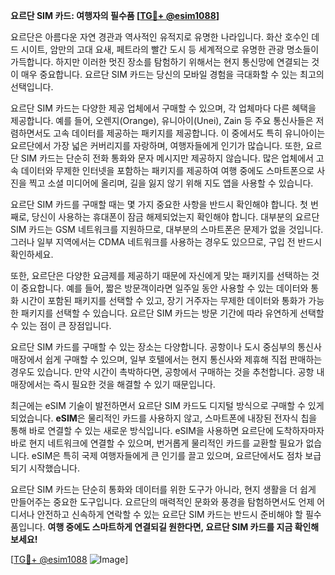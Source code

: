 **요르단 SIM 카드: 여행자의 필수품 [[TG💪+ @esim1088](https://t.me/s/esim1088)]**

요르단은 아름다운 자연 경관과 역사적인 유적지로 유명한 나라입니다. 화산 호수인 데드 시이트, 암만의 고대 요새, 페트라의 빨간 도시 등 세계적으로 유명한 관광 명소들이 가득합니다. 하지만 이러한 멋진 장소를 탐험하기 위해서는 현지 통신망에 연결되는 것이 매우 중요합니다. 요르단 SIM 카드는 당신의 모바일 경험을 극대화할 수 있는 최고의 선택입니다.

요르단 SIM 카드는 다양한 제공 업체에서 구매할 수 있으며, 각 업체마다 다른 혜택을 제공합니다. 예를 들어, 오렌지(Orange), 유니아이(Unei), Zain 등 주요 통신사들은 저렴하면서도 고속 데이터를 제공하는 패키지를 제공합니다. 이 중에서도 특히 유니아이는 요르단에서 가장 넓은 커버리지를 자랑하며, 여행자들에게 인기가 많습니다. 또한, 요르단 SIM 카드는 단순히 전화 통화와 문자 메시지만 제공하지 않습니다. 많은 업체에서 고속 데이터와 무제한 인터넷을 포함하는 패키지를 제공하여 여행 중에도 스마트폰으로 사진을 찍고 소셜 미디어에 올리며, 길을 잃지 않기 위해 지도 앱을 사용할 수 있습니다.

요르단 SIM 카드를 구매할 때는 몇 가지 중요한 사항을 반드시 확인해야 합니다. 첫 번째로, 당신이 사용하는 휴대폰이 잠금 해제되었는지 확인해야 합니다. 대부분의 요르단 SIM 카드는 GSM 네트워크를 지원하므로, 대부분의 스마트폰은 문제가 없을 것입니다. 그러나 일부 지역에서는 CDMA 네트워크를 사용하는 경우도 있으므로, 구입 전 반드시 확인하세요.

또한, 요르단은 다양한 요금제를 제공하기 때문에 자신에게 맞는 패키지를 선택하는 것이 중요합니다. 예를 들어, 짧은 방문객이라면 일주일 동안 사용할 수 있는 데이터와 통화 시간이 포함된 패키지를 선택할 수 있고, 장기 거주자는 무제한 데이터와 통화가 가능한 패키지를 선택할 수 있습니다. 요르단 SIM 카드는 방문 기간에 따라 유연하게 선택할 수 있는 점이 큰 장점입니다.

요르단 SIM 카드를 구매할 수 있는 장소는 다양합니다. 공항이나 도시 중심부의 통신사 매장에서 쉽게 구매할 수 있으며, 일부 호텔에서는 현지 통신사와 제휴해 직접 판매하는 경우도 있습니다. 만약 시간이 촉박하다면, 공항에서 구매하는 것을 추천합니다. 공항 내 매장에서는 즉시 필요한 것을 해결할 수 있기 때문입니다.

최근에는 eSIM 기술이 발전하면서 요르단 SIM 카드도 디지털 방식으로 구매할 수 있게 되었습니다. **eSIM**은 물리적인 카드를 사용하지 않고, 스마트폰에 내장된 전자식 칩을 통해 바로 연결할 수 있는 새로운 방식입니다. eSIM을 사용하면 요르단에 도착하자마자 바로 현지 네트워크에 연결할 수 있으며, 번거롭게 물리적인 카드를 교환할 필요가 없습니다. eSIM은 특히 국제 여행자들에게 큰 인기를 끌고 있으며, 요르단에서도 점차 보급되기 시작했습니다.

요르단 SIM 카드는 단순히 통화와 데이터를 위한 도구가 아니라, 현지 생활을 더 쉽게 만들어주는 중요한 도구입니다. 요르단의 매력적인 문화와 풍경을 탐험하면서도 언제 어디서나 안전하고 신속하게 연락할 수 있는 요르단 SIM 카드는 반드시 준비해야 할 필수품입니다. **여행 중에도 스마트하게 연결되길 원한다면, 요르단 SIM 카드를 지금 확인해보세요!**

[[TG💪+ @esim1088](https://t.me/s/esim1088) ![Image](https://i.postimg.cc/Y0z9fWf4/image.png)]